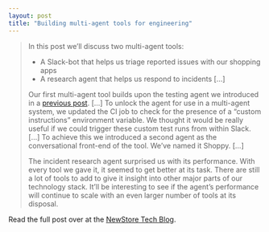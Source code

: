 ```yaml
---
layout: post
title: "Building multi-agent tools for engineering"
---
```


> In this post we’ll discuss two multi-agent tools:
> - A Slack-bot that helps us triage reported issues with our shopping apps
> - A research agent that helps us respond to incidents [...]
> 
> Our first multi-agent tool builds upon the testing agent we introduced in a [previous post](https://newstoretech.substack.com/p/testing-our-shopping-apps-with-ai). [...] 
> To unlock the agent for use in a multi-agent system, we updated the CI job to check for the presence of a “custom instructions” environment variable.
> We thought it would be really useful if we could trigger these custom test runs from within Slack. [...] To achieve this we introduced a second agent as the conversational front-end of the tool. We’ve named it Shoppy. [...]
>  
> The incident research agent surprised us with its performance. With every tool we gave it, it seemed to get better at its task. There are still a lot of tools to add to give it insight into other major parts of our technology stack. It’ll be interesting to see if the agent’s performance will continue to scale with an even larger number of tools at its disposal.

Read the full post over at the [NewStore Tech Blog](https://newstoretech.substack.com/p/building-multi-agent-tools-for-engineering).